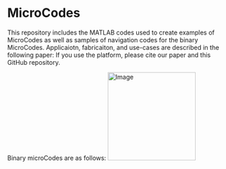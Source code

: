 # MicroCodes
This repository includes the MATLAB codes used to create examples of MicroCodes as well as samples of navigation codes for the binary MicroCodes. Applicaiotn, fabricaiton, and use-cases are described in the following paper: 
If you use the platform, please cite our paper and this GitHub repository.

Binary microCodes are as follows: 
<img width="200" height="200" alt="Image" src="https://github.com/user-attachments/assets/50099cff-28fb-4be8-be4d-9a9ef37e06cc" />
